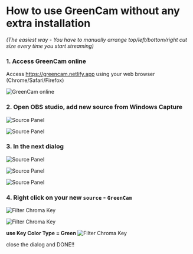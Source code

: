 # How to use GreenCam without any extra installation
_(The easiest way - You have to manually arrange top/left/bottom/right cut size every time you start streaming)_

### 1. Access GreenCam online
Access https://greencam.netlify.app using your web browser (Chrome/Safari/Firefox)

![GreenCam online](./images/capture-window-01.png)

### 2. Open OBS studio, add new source from Windows Capture

![Source Panel](./images/obs01.png)

![Source Panel](./images/capture-window-02.png)

### 3. In the next dialog

![Source Panel](./images/capture-window-03.png)

![Source Panel](./images/capture-window-04.png)

![Source Panel](./images/capture-window-05.png)

### 4. Right click on your new `source` - `GreenCam`

![Filter Chroma Key](./images/obs05.png)

![Filter Chroma Key](./images/obs06.png)

**use Key Color Type = Green**
![Filter Chroma Key](./images/obs07.png)

close the dialog and DONE!!
